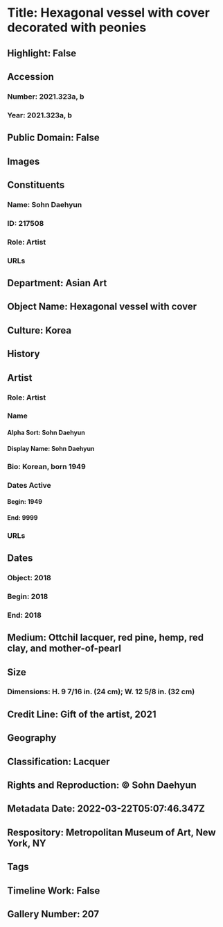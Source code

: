 # Title: Hexagonal vessel with cover decorated with peonies
## Highlight: False
## Accession
### Number: 2021.323a, b
### Year: 2021.323a, b
## Public Domain: False
## Images
## Constituents
### Name: Sohn Daehyun
### ID: 217508
### Role: Artist
### URLs
## Department: Asian Art
## Object Name: Hexagonal vessel with cover
## Culture: Korea
## History
## Artist
### Role: Artist
### Name
#### Alpha Sort: Sohn Daehyun
#### Display Name: Sohn Daehyun
### Bio: Korean, born 1949
### Dates Active
#### Begin: 1949
#### End: 9999
### URLs
## Dates
### Object: 2018
### Begin: 2018
### End: 2018
## Medium: Ottchil lacquer, red pine, hemp, red clay, and mother-of-pearl
## Size
### Dimensions: H. 9 7/16 in. (24 cm); W. 12 5/8 in. (32 cm)
## Credit Line: Gift of the artist, 2021
## Geography
## Classification: Lacquer
## Rights and Reproduction: © Sohn Daehyun
## Metadata Date: 2022-03-22T05:07:46.347Z
## Respository: Metropolitan Museum of Art, New York, NY
## Tags
## Timeline Work: False
## Gallery Number: 207